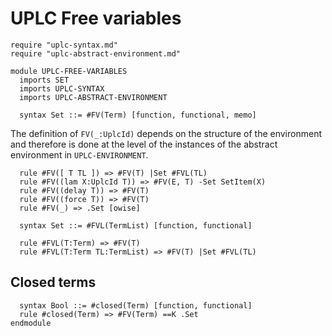 # UPLC Free variables

```k
require "uplc-syntax.md"
require "uplc-abstract-environment.md"

module UPLC-FREE-VARIABLES
  imports SET
  imports UPLC-SYNTAX
  imports UPLC-ABSTRACT-ENVIRONMENT

  syntax Set ::= #FV(Term) [function, functional, memo]
```

The definition of `FV(_:UplcId)` depends on the structure of the
environment and therefore is done at the level of the instances of the
abstract environment in `UPLC-ENVIRONMENT`.

```
  rule #FV([ T TL ]) => #FV(T) |Set #FVL(TL)
  rule #FV((lam X:UplcId T)) => #FV(E, T) -Set SetItem(X)
  rule #FV((delay T)) => #FV(T)
  rule #FV((force T)) => #FV(T)
  rule #FV(_) => .Set [owise]

  syntax Set ::= #FVL(TermList) [function, functional]

  rule #FVL(T:Term) => #FV(T)
  rule #FVL(T:Term TL:TermList) => #FV(T) |Set #FVL(TL)
```

## Closed terms

```k
  syntax Bool ::= #closed(Term) [function, functional]
  rule #closed(Term) => #FV(Term) ==K .Set
endmodule
```
